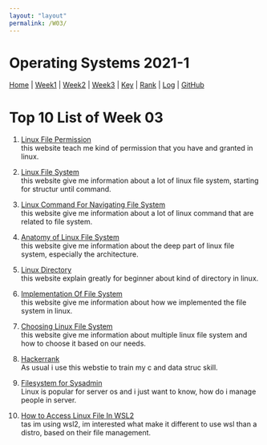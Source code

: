 ```yaml
---
layout: "layout"
permalink: /W03/
---
```


# Operating Systems 2021-1

[Home](README.md) |
[Week1](w01.md) |
[Week2](w02.md) |
[Week3](w03.md) |
[Key](TXT/mypubkey.txt) |
[Rank](TXT/myrank.txt) |
[Log](TXT/mylog.txt) |
[GitHub](https://github.com/nofamex/os211)

# Top 10 List of Week 03

1. [Linux File Permission](https://ryanstutorials.net/linuxtutorial/permissions.php)<br>
   this website teach me kind of permission
   that you have and granted in linux.

2. [Linux File System](https://www.linux.com/training-tutorials/linux-filesystem-explained/)<br>
   this website give me information about
   a lot of linux file system, starting for structur until command.

3. [Linux Command For Navigating File System](https://www.lifewire.com/linux-commands-for-navigating-file-system-4027320)<br>
   this website give me information about a lot of linux command
   that are related to file system.

4. [Anatomy of Linux File System](https://developer.ibm.com/technologies/systems/tutorials/l-linux-filesystem/)<br>
   this website give me information about the deep part
   of linux file system, especially the architecture.

5. [Linux Directory](https://linuxhandbook.com/linux-directory-structure/)<br>
   this website explain greatly for beginner
   about kind of directory in linux.

6. [Implementation Of File System](https://www.filesystems.org/docs/linux-stacking/node3.html)<br>
   this website give me information about
   how we implemented the file system in linux.

7. [Choosing Linux File System](https://www.howtogeek.com/howto/33552/htg-explains-which-linux-file-system-should-you-choose/)<br>
   this website give me information about multiple linux file system and
   how to choose it based on our needs.

8. [Hackerrank](https://www.hackerrank.com/)<br>
   As usual i use this webstie to train my c and data struc skill.

9. [Filesystem for Sysadmin](https://access.redhat.com/documentation/en-us/red_hat_enterprise_linux/7/html/system_administrators_guide/index)<br>
   Linux is popular for server os and i just want to know,
   how do i manage people in server.

10. [How to Access Linux File In WSL2](https://www.howtogeek.com/426749/how-to-access-your-linux-wsl-files-in-windows-10/)<br>
    tas im using wsl2, im interested what make it different
    to use wsl than a distro, based on their file management.
